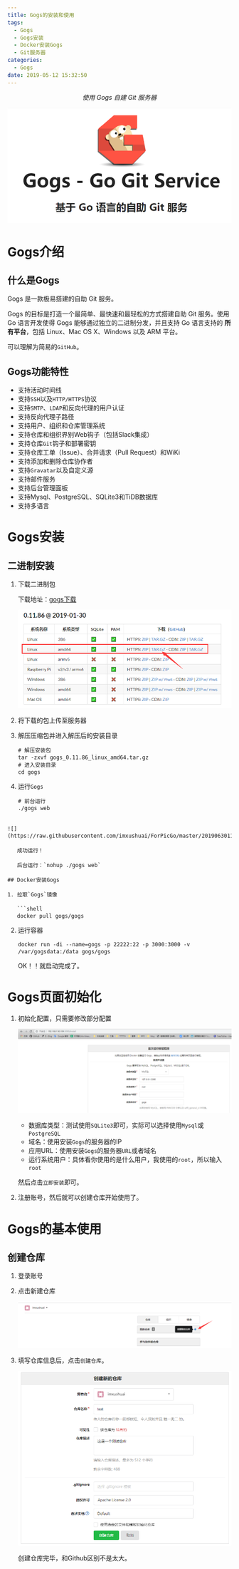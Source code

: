 ```yaml
---
title: Gogs的安装和使用
tags:
  - Gogs
  - Gogs安装
  - Docker安装Gogs
  - Git服务器
categories:
  - Gogs
date: 2019-05-12 15:32:50
---
```


<center><i>使用 Gogs 自建 Git 服务器</i></center>

![](https://raw.githubusercontent.com/imxushuai/ForPicGo/master/Gogs.png)

<!-- more -->

# Gogs介绍

## 什么是Gogs

Gogs 是一款极易搭建的自助 Git 服务。

Gogs 的目标是打造一个最简单、最快速和最轻松的方式搭建自助 Git 服务。使用 Go 语言开发使得 Gogs 能够通过独立的二进制分发，并且支持 Go 语言支持的 **所有平台**，包括 Linux、Mac OS X、Windows 以及 ARM 平台。

可以理解为简易的`GitHub`。

##  Gogs功能特性

- 支持活动时间线
- 支持`SSH`以及`HTTP/HTTPS`协议
- 支持`SMTP`、`LDAP`和反向代理的用户认证
- 支持反向代理子路径
- 支持用户、组织和仓库管理系统
- 支持仓库和组织界别Web钩子（包括Slack集成）
- 支持仓库`Git`钩子和部署密钥
- 支持仓库工单（Issue）、合并请求（Pull Request）和WiKi
- 支持添加和删除仓库协作者
- 支持`Gravatar`以及自定义源
- 支持邮件服务
- 支持后台管理面板
- 支持Mysql、PostgreSQL、SQLite3和TiDB数据库
- 支持多语言

# Gogs安装

## 二进制安装

1. 下载二进制包

   下载地址：[gogs下载](<https://gogs.io/docs/installation/install_from_binary>)

   ![](https://raw.githubusercontent.com/imxushuai/ForPicGo/master/20190630113004.png)

2. 将下载的包上传至服务器

3. 解压压缩包并进入解压后的安装目录

   ```shell
   # 解压安装包
   tar -zxvf gogs_0.11.86_linux_amd64.tar.gz
   # 进入安装目录
   cd gogs
   ```

4. 运行`Gogs`

   ```shell
   # 前台运行
   ./gogs web
   ```
```
   
![](https://raw.githubusercontent.com/imxushuai/ForPicGo/master/20190630113321.png)
   
   成功运行！
   
   后台运行：`nohup ./gogs web`

## Docker安装Gogs

1. 拉取`Gogs`镜像

   ```shell
   docker pull gogs/gogs
```

2. 运行容器

   ```shell
   docker run -di --name=gogs -p 22222:22 -p 3000:3000 -v /var/gogsdata:/data gogs/gogs
   ```

   OK！！就启动完成了。

# Gogs页面初始化

1. 初始化配置，只需要修改部分配置

   ![](https://raw.githubusercontent.com/imxushuai/ForPicGo/master/20190628223713.png)

   - 数据库类型：测试使用`SQLite3`即可，实际可以选择使用`Mysql`或`PostgreSQL`
   - 域名：使用安装`Gogs`的服务器的IP
   - 应用URL：使用安装`Gogs`的服务器`URL`或者域名
   - 运行系统用户：具体看你使用的是什么用户，我使用的`root`，所以输入`root`

   然后点击`立即安装`即可。

2. 注册账号，然后就可以创建仓库开始使用了。

# Gogs的基本使用

## 创建仓库

1. 登录账号

2. 点击新建仓库

   ![](https://raw.githubusercontent.com/imxushuai/ForPicGo/master/20190630143510.png)

3. 填写仓库信息后，点击`创建仓库`。

   ![](https://raw.githubusercontent.com/imxushuai/ForPicGo/master/20190630143705.png)

   创建仓库完毕，和Github区别不是太大。